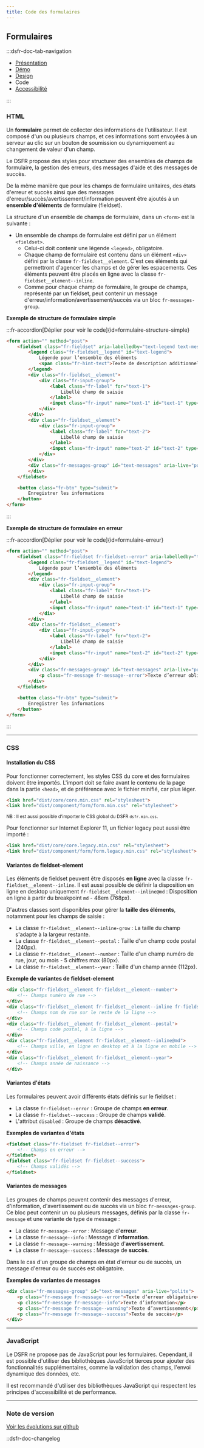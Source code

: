 ```yaml
---
title: Code des formulaires
---
```


## Formulaires

:::dsfr-doc-tab-navigation

- [Présentation](../index.md)
- [Démo](../demo/index.md)
- [Design](../design/index.md)
- Code
- [Accessibilité](../accessibility/index.md)

:::

### HTML

Un **formulaire** permet de collecter des informations de l'utilisateur. Il est composé d'un ou plusieurs champs, et ces informations sont envoyées à un serveur au clic sur un bouton de soumission ou dynamiquement au changement de valeur d'un champ.

Le DSFR propose des styles pour structurer des ensembles de champs de formulaire, la gestion des erreurs, des messages d'aide et des messages de succès.

De la même manière que pour les champs de formulaire unitaires, des états d'erreur et succès ainsi que des messages d'erreur/succès/avertissement/information peuvent être ajoutés à un **ensemble d'éléments** de formulaire (fieldset).

La structure d'un ensemble de champs de formulaire, dans un `<form>` est la suivante :

- Un ensemble de champs de formulaire est défini par un élément `<fieldset>`.
  - Celui-ci doit contenir une légende `<legend>`, obligatoire.
  - Chaque champ de formulaire est contenu dans un élément `<div>` défini par la classe `fr-fieldset__element`. C'est ces éléments qui permettront d'agencer les champs et de gérer les espacements. Ces éléments peuvent être placés en ligne avec la classe `fr-fieldset__element--inline`.
  - Comme pour chaque champ de formulaire, le groupe de champs, représenté par un fieldset, peut contenir un message d'erreur/information/avertissement/succès via un bloc `fr-messages-group`.

**Exemple de structure de formulaire simple**

:::fr-accordion[Déplier pour voir le code]{id=formulaire-structure-simple}

```html
<form action="" method="post">
    <fieldset class="fr-fieldset" aria-labelledby="text-legend text-messages">
        <legend class="fr-fieldset__legend" id="text-legend">
            Légende pour l’ensemble des éléments
            <span class="fr-hint-text">Texte de description additionnel</span>
        </legend>
        <div class="fr-fieldset__element">
            <div class="fr-input-group">
                <label class="fr-label" for="text-1">
                    Libellé champ de saisie
                </label>
                <input class="fr-input" name="text-1" id="text-1" type="text">
            </div>
        </div>
        <div class="fr-fieldset__element">
            <div class="fr-input-group">
                <label class="fr-label" for="text-2">
                    Libellé champ de saisie
                </label>
                <input class="fr-input" name="text-2" id="text-2" type="text">
            </div>
        </div>
        <div class="fr-messages-group" id="text-messages" aria-live="polite">
        </div>
    </fieldset>

    <button class="fr-btn" type="submit">
        Enregistrer les informations
    </button>
</form>
```

:::

**Exemple de structure de formulaire en erreur**

:::fr-accordion[Déplier pour voir le code]{id=formulaire-erreur}

```html
<form action="" method="post">
    <fieldset class="fr-fieldset fr-fieldset--error" aria-labelledby="text-legend text-messages">
        <legend class="fr-fieldset__legend" id="text-legend">
            Légende pour l’ensemble des éléments
        </legend>
        <div class="fr-fieldset__element">
            <div class="fr-input-group">
                <label class="fr-label" for="text-1">
                    Libellé champ de saisie
                </label>
                <input class="fr-input" name="text-1" id="text-1" type="text">
            </div>
        </div>
        <div class="fr-fieldset__element">
            <div class="fr-input-group">
                <label class="fr-label" for="text-2">
                    Libellé champ de saisie
                </label>
                <input class="fr-input" name="text-2" id="text-2" type="text">
            </div>
        </div>
        <div class="fr-messages-group" id="text-messages" aria-live="polite">
            <p class="fr-message fr-message--error">Texte d’erreur obligatoire</p>
        </div>
    </fieldset>

    <button class="fr-btn" type="submit">
        Enregistrer les informations
    </button>
</form>
```

:::

---

### CSS

#### Installation du CSS

Pour fonctionner correctement, les styles CSS du core et des formulaires doivent être importés.
L'import doit se faire avant le contenu de la page dans la partie `<head>`, et de préférence avec le fichier minifié, car plus léger.

```html
<link href="dist/core/core.min.css" rel="stylesheet">
<link href="dist/component/form/form.min.css" rel="stylesheet">
```

<small>NB : Il est aussi possible d'importer le CSS global du DSFR `dsfr.min.css`.</small>

Pour fonctionner sur Internet Explorer 11, un fichier legacy peut aussi être importé :

```html
<link href="dist/core/core.legacy.min.css" rel="stylesheet">
<link href="dist/component/form/form.legacy.min.css" rel="stylesheet">
```

#### Variantes de fieldset-element

Les éléments de fieldset peuvent être disposés **en ligne** avec la classe `fr-fieldset__element--inline`.
Il est aussi possible de définir la disposition en ligne en desktop uniquement `fr-fieldset__element--inline@md` : Disposition en ligne à partir du breakpoint `md` - 48em (768px).

D'autres classes sont disponibles pour gérer la **taille des éléments**, notamment pour les champs de saisie :

- La classe `fr-fieldset__element--inline-grow` : La taille du champ s'adapte à la largeur restante.
- La classe `fr-fieldset__element--postal` : Taille d'un champ code postal (240px).
- La classe `fr-fieldset__element--number` : Taille d'un champ numéro de rue, jour, ou mois - 5 chiffres max (80px).
- La classe `fr-fieldset__element--year` : Taille d'un champ année (112px).

**Exemple de variantes de fieldset-element**

```html
<div class="fr-fieldset__element fr-fieldset__element--number">
    <!-- Champs numéro de rue -->
</div>
<div class="fr-fieldset__element fr-fieldset__element--inline fr-fieldset__element--inline-grow">
    <!-- Champs nom de rue sur le reste de la ligne -->
</div>
<div class="fr-fieldset__element fr-fieldset__element--postal">
    <!-- Champs code postal, à la ligne -->
</div>
<div class="fr-fieldset__element fr-fieldset__element--inline@md">
    <!-- Champs ville, en ligne en desktop et à la ligne en mobile -->
</div>
<div class="fr-fieldset__element fr-fieldset__element--year">
    <!-- Champs année de naissance -->
</div>
```

#### Variantes d'états

Les formulaires peuvent avoir différents états définis sur le fieldset :

- La classe `fr-fieldset--error` : Groupe de champs **en erreur**.
- La classe `fr-fieldset--success` : Groupe de champs **validé**.
- L'attribut `disabled` : Groupe de champs **désactivé**.

**Exemples de variantes d'états**

```html
<fieldset class="fr-fieldset fr-fieldset--error">
    <!-- Champs en erreur -->
</fieldset>
<fieldset class="fr-fieldset fr-fieldset--success">
    <!-- Champs validés -->
</fieldset>
```

#### Variantes de messages

Les groupes de champs peuvent contenir des messages d'erreur, d'information, d'avertissement ou de succès via un bloc `fr-messages-group`.
Ce bloc peut contenir un ou plusieurs messages, définis par la classe `fr-message` et une variante de type de message :

- La classe `fr-message--error` : Message d'**erreur**.
- La classe `fr-message--info` : Message d'**information**.
- La classe `fr-message--warning` : Message d'**avertissement**.
- La classe `fr-message--success` : Message de **succès**.

Dans le cas d'un groupe de champs en état d'erreur ou de succès, un message d'erreur ou de succès est obligatoire.

**Exemples de variantes de messages**

```html
<div class="fr-messages-group" id="text-messages" aria-live="polite">
    <p class="fr-message fr-message--error">Texte d’erreur obligatoire</p>
    <p class="fr-message fr-message--info">Texte d’information</p>
    <p class="fr-message fr-message--warning">Texte d’avertissement</p>
    <p class="fr-message fr-message--success">Texte de succès</p>
</div>
```

---

### JavaScript

Le DSFR ne propose pas de JavaScript pour les formulaires. Cependant, il est possible d'utiliser des bibliothèques JavaScript tierces pour ajouter des fonctionnalités supplémentaires, comme la validation des champs, l'envoi dynamique des données, etc.

Il est recommandé d'utiliser des bibliothèques JavaScript qui respectent les principes d'accessibilité et de performance.

---

### Note de version

[Voir les évolutions sur github](https://github.com/GouvernementFR/dsfr/pulls?q=is%3Apr+is%3Aclosed+is%3Amerged+form+)

::dsfr-doc-changelog
